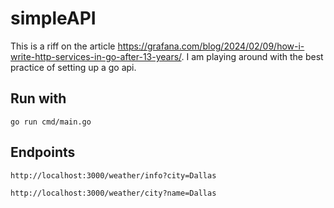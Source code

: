 # simpleAPI

This is a riff on the article https://grafana.com/blog/2024/02/09/how-i-write-http-services-in-go-after-13-years/.  I am playing around with the best practice of setting up a go api.

## Run with
`go run cmd/main.go`

## Endpoints

`http://localhost:3000/weather/info?city=Dallas`

`http://localhost:3000/weather/city?name=Dallas`
